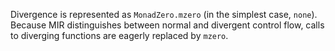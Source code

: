 Divergence is represented as `MonadZero.mzero` (in the simplest case, `none`). Because MIR distinguishes between normal and divergent control flow, calls to diverging functions are eagerly replaced by `mzero`.
